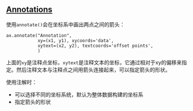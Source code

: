 ## [Annotations](https://matplotlib.org/stable/tutorials/text/annotations.html#id1)

使用`annotate()`会在坐标系中画出两点之间的箭头：

```
ax.annotate("Annotation",
            xy=(x1, y1), xycoords='data',
            xytext=(x2, y2), textcoords='offset points',
            )
```

上面的`xy`是注释点坐标，`xytext`是注释文本的坐标，它通过相对于xy的偏移来指定。然后注释文本与注释点之间用箭头连接起来，可以指定箭头的形状。


使用注解时：

- 可以选择不同的坐标系统，默认为整体数据构建的坐标系
- 指定箭头的形状
